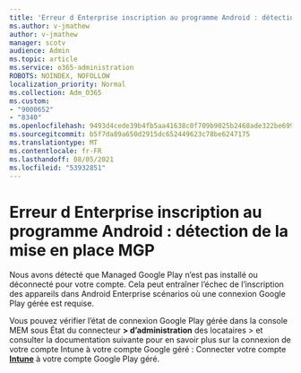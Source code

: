 ```yaml
---
title: 'Erreur d Enterprise inscription au programme Android : détection de la mise en place MGP'
ms.author: v-jmathew
author: v-jmathew
manager: scotv
audience: Admin
ms.topic: article
ms.service: o365-administration
ROBOTS: NOINDEX, NOFOLLOW
localization_priority: Normal
ms.collection: Adm_O365
ms.custom:
- "9000652"
- "8340"
ms.openlocfilehash: 9493d4cede39b4fb5aa41638c0f709b9025b2468ade322be6991bdad17e97d5d
ms.sourcegitcommit: b5f7da89a650d2915dc652449623c78be6247175
ms.translationtype: MT
ms.contentlocale: fr-FR
ms.lasthandoff: 08/05/2021
ms.locfileid: "53932851"
---
```

# <a name="android-enterprise-enrollment-error-mgp-set-up-detection"></a>Erreur d Enterprise inscription au programme Android : détection de la mise en place MGP

Nous avons détecté que Managed Google Play n’est pas installé ou déconnecté pour votre compte. Cela peut entraîner l’échec de l’inscription des appareils dans Android Enterprise scénarios où une connexion Google Play gérée est requise.

Vous pouvez vérifier l’état de connexion Google Play gérée dans la console MEM sous État du connecteur **> d’administration** des locataires > et consulter la documentation suivante pour en savoir plus sur la connexion de votre compte Intune à votre compte Google géré : Connecter votre compte **[Intune](https://docs.microsoft.com/mem/intune/enrollment/connect-intune-android-enterprise)** à votre compte Google Play géré.
